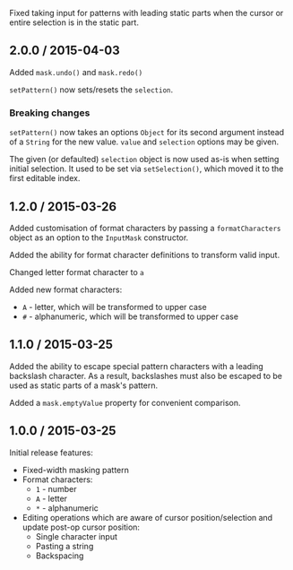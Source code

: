 Fixed taking input for patterns with leading static parts when the cursor or entire selection is in the static part.

## 2.0.0 / 2015-04-03

Added `mask.undo()` and `mask.redo()`

`setPattern()` now sets/resets the `selection`.

### Breaking changes

`setPattern()` now takes an options `Object` for its second argument instead of a
`String` for the new value. `value` and `selection` options may be given.

The given (or defaulted) `selection` object is now used as-is when setting
initial selection. It used to be set via `setSelection()`, which moved it to
the first editable index.

## 1.2.0 / 2015-03-26

Added customisation of format characters by passing a `formatCharacters` object
as an option to the `InputMask` constructor.

Added the ability for format character definitions to transform valid input.

Changed letter format character to `a`

Added new format characters:
* `A` - letter, which will be transformed to upper case
* `#` - alphanumeric, which will be transformed to upper case

## 1.1.0 / 2015-03-25

Added the ability to escape special pattern characters with a leading backslash
character. As a result, backslashes must also be escaped to be used as static
parts of a mask's pattern.

Added a `mask.emptyValue` property for convenient comparison.

## 1.0.0 / 2015-03-25

Initial release features:

* Fixed-width masking pattern
* Format characters:
  * `1` - number
  * `A` - letter
  * `*` - alphanumeric
* Editing operations which are aware of cursor position/selection and update
  post-op cursor position:
  * Single character input
  * Pasting a string
  * Backspacing
